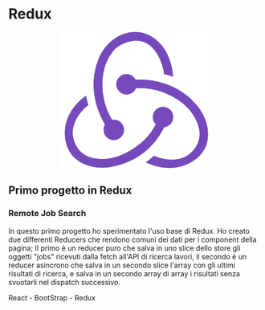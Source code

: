 # Redux 

<p align="center">
  <img src="./public/logoRedux.png" alt="Immagine Header" width="300px" height="auto"/>
</p>

## Primo progetto in Redux
### Remote Job Search
In questo primo progetto ho sperimentato l'uso base di Redux. Ho creato due differenti Reducers che rendono comuni dei dati per i component della pagina;
Il primo è un reducer puro che salva in uno slice dello store gli oggetti "jobs" ricevuti dalla fetch all'API di ricerca lavori, il secondo è un reducer asincrono che salva in un secondo slice l'array con gli ultimi risultati di ricerca, e salva in un secondo array di array i risultati senza svuotarli nel dispatch successivo. 

React - BootStrap - Redux